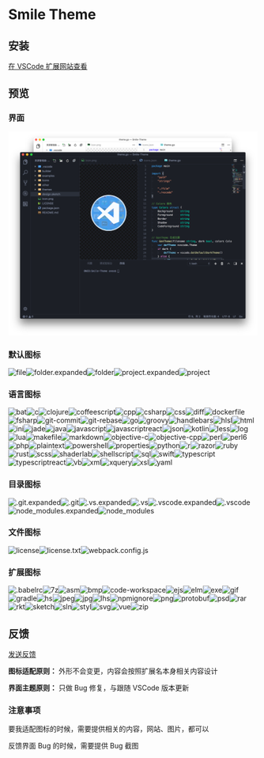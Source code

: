 # Smile Theme

## 安装

[在 VSCode 扩展网站查看](https://marketplace.visualstudio.com/items?itemName=oneo.smile-theme)

## 预览

### 界面

![预览](preview.png)


### 默认图标

<img title="file" width="38" src="https://github.com/1217950746/Smile-Theme/raw/master/icons/default/file.png"><img title="folder.expanded" width="38" src="https://github.com/1217950746/Smile-Theme/raw/master/icons/default/folder.expanded.png"><img title="folder" width="38" src="https://github.com/1217950746/Smile-Theme/raw/master/icons/default/folder.png"><img title="project.expanded" width="38" src="https://github.com/1217950746/Smile-Theme/raw/master/icons/default/project.expanded.png"><img title="project" width="38" src="https://github.com/1217950746/Smile-Theme/raw/master/icons/default/project.png">

### 语言图标

<img title="bat" width="38" src="https://github.com/1217950746/Smile-Theme/raw/master/icons/languages/bat.png"><img title="c" width="38" src="https://github.com/1217950746/Smile-Theme/raw/master/icons/languages/c.png"><img title="clojure" width="38" src="https://github.com/1217950746/Smile-Theme/raw/master/icons/languages/clojure.png"><img title="coffeescript" width="38" src="https://github.com/1217950746/Smile-Theme/raw/master/icons/languages/coffeescript.png"><img title="cpp" width="38" src="https://github.com/1217950746/Smile-Theme/raw/master/icons/languages/cpp.png"><img title="csharp" width="38" src="https://github.com/1217950746/Smile-Theme/raw/master/icons/languages/csharp.png"><img title="css" width="38" src="https://github.com/1217950746/Smile-Theme/raw/master/icons/languages/css.png"><img title="diff" width="38" src="https://github.com/1217950746/Smile-Theme/raw/master/icons/languages/diff.png"><img title="dockerfile" width="38" src="https://github.com/1217950746/Smile-Theme/raw/master/icons/languages/dockerfile.png"><img title="fsharp" width="38" src="https://github.com/1217950746/Smile-Theme/raw/master/icons/languages/fsharp.png"><img title="git-commit" width="38" src="https://github.com/1217950746/Smile-Theme/raw/master/icons/languages/git-commit.png"><img title="git-rebase" width="38" src="https://github.com/1217950746/Smile-Theme/raw/master/icons/languages/git-rebase.png"><img title="go" width="38" src="https://github.com/1217950746/Smile-Theme/raw/master/icons/languages/go.png"><img title="groovy" width="38" src="https://github.com/1217950746/Smile-Theme/raw/master/icons/languages/groovy.png"><img title="handlebars" width="38" src="https://github.com/1217950746/Smile-Theme/raw/master/icons/languages/handlebars.png"><img title="hlsl" width="38" src="https://github.com/1217950746/Smile-Theme/raw/master/icons/languages/hlsl.png"><img title="html" width="38" src="https://github.com/1217950746/Smile-Theme/raw/master/icons/languages/html.png"><img title="ini" width="38" src="https://github.com/1217950746/Smile-Theme/raw/master/icons/languages/ini.png"><img title="jade" width="38" src="https://github.com/1217950746/Smile-Theme/raw/master/icons/languages/jade.png"><img title="java" width="38" src="https://github.com/1217950746/Smile-Theme/raw/master/icons/languages/java.png"><img title="javascript" width="38" src="https://github.com/1217950746/Smile-Theme/raw/master/icons/languages/javascript.png"><img title="javascriptreact" width="38" src="https://github.com/1217950746/Smile-Theme/raw/master/icons/languages/javascriptreact.png"><img title="json" width="38" src="https://github.com/1217950746/Smile-Theme/raw/master/icons/languages/json.png"><img title="kotlin" width="38" src="https://github.com/1217950746/Smile-Theme/raw/master/icons/languages/kotlin.png"><img title="less" width="38" src="https://github.com/1217950746/Smile-Theme/raw/master/icons/languages/less.png"><img title="log" width="38" src="https://github.com/1217950746/Smile-Theme/raw/master/icons/languages/log.png"><img title="lua" width="38" src="https://github.com/1217950746/Smile-Theme/raw/master/icons/languages/lua.png"><img title="makefile" width="38" src="https://github.com/1217950746/Smile-Theme/raw/master/icons/languages/makefile.png"><img title="markdown" width="38" src="https://github.com/1217950746/Smile-Theme/raw/master/icons/languages/markdown.png"><img title="objective-c" width="38" src="https://github.com/1217950746/Smile-Theme/raw/master/icons/languages/objective-c.png"><img title="objective-cpp" width="38" src="https://github.com/1217950746/Smile-Theme/raw/master/icons/languages/objective-cpp.png"><img title="perl" width="38" src="https://github.com/1217950746/Smile-Theme/raw/master/icons/languages/perl.png"><img title="perl6" width="38" src="https://github.com/1217950746/Smile-Theme/raw/master/icons/languages/perl6.png"><img title="php" width="38" src="https://github.com/1217950746/Smile-Theme/raw/master/icons/languages/php.png"><img title="plaintext" width="38" src="https://github.com/1217950746/Smile-Theme/raw/master/icons/languages/plaintext.png"><img title="powershell" width="38" src="https://github.com/1217950746/Smile-Theme/raw/master/icons/languages/powershell.png"><img title="properties" width="38" src="https://github.com/1217950746/Smile-Theme/raw/master/icons/languages/properties.png"><img title="python" width="38" src="https://github.com/1217950746/Smile-Theme/raw/master/icons/languages/python.png"><img title="r" width="38" src="https://github.com/1217950746/Smile-Theme/raw/master/icons/languages/r.png"><img title="razor" width="38" src="https://github.com/1217950746/Smile-Theme/raw/master/icons/languages/razor.png"><img title="ruby" width="38" src="https://github.com/1217950746/Smile-Theme/raw/master/icons/languages/ruby.png"><img title="rust" width="38" src="https://github.com/1217950746/Smile-Theme/raw/master/icons/languages/rust.png"><img title="scss" width="38" src="https://github.com/1217950746/Smile-Theme/raw/master/icons/languages/scss.png"><img title="shaderlab" width="38" src="https://github.com/1217950746/Smile-Theme/raw/master/icons/languages/shaderlab.png"><img title="shellscript" width="38" src="https://github.com/1217950746/Smile-Theme/raw/master/icons/languages/shellscript.png"><img title="sql" width="38" src="https://github.com/1217950746/Smile-Theme/raw/master/icons/languages/sql.png"><img title="swift" width="38" src="https://github.com/1217950746/Smile-Theme/raw/master/icons/languages/swift.png"><img title="typescript" width="38" src="https://github.com/1217950746/Smile-Theme/raw/master/icons/languages/typescript.png"><img title="typescriptreact" width="38" src="https://github.com/1217950746/Smile-Theme/raw/master/icons/languages/typescriptreact.png"><img title="vb" width="38" src="https://github.com/1217950746/Smile-Theme/raw/master/icons/languages/vb.png"><img title="xml" width="38" src="https://github.com/1217950746/Smile-Theme/raw/master/icons/languages/xml.png"><img title="xquery" width="38" src="https://github.com/1217950746/Smile-Theme/raw/master/icons/languages/xquery.png"><img title="xsl" width="38" src="https://github.com/1217950746/Smile-Theme/raw/master/icons/languages/xsl.png"><img title="yaml" width="38" src="https://github.com/1217950746/Smile-Theme/raw/master/icons/languages/yaml.png">

### 目录图标

<img title=".git.expanded" width="38" src="https://github.com/1217950746/Smile-Theme/raw/master/icons/folders/.git.expanded.png"><img title=".git" width="38" src="https://github.com/1217950746/Smile-Theme/raw/master/icons/folders/.git.png"><img title=".vs.expanded" width="38" src="https://github.com/1217950746/Smile-Theme/raw/master/icons/folders/.vs.expanded.png"><img title=".vs" width="38" src="https://github.com/1217950746/Smile-Theme/raw/master/icons/folders/.vs.png"><img title=".vscode.expanded" width="38" src="https://github.com/1217950746/Smile-Theme/raw/master/icons/folders/.vscode.expanded.png"><img title=".vscode" width="38" src="https://github.com/1217950746/Smile-Theme/raw/master/icons/folders/.vscode.png"><img title="node_modules.expanded" width="38" src="https://github.com/1217950746/Smile-Theme/raw/master/icons/folders/node_modules.expanded.png"><img title="node_modules" width="38" src="https://github.com/1217950746/Smile-Theme/raw/master/icons/folders/node_modules.png">

### 文件图标

<img title="license" width="38" src="https://github.com/1217950746/Smile-Theme/raw/master/icons/files/license.png"><img title="license.txt" width="38" src="https://github.com/1217950746/Smile-Theme/raw/master/icons/files/license.txt.png"><img title="webpack.config.js" width="38" src="https://github.com/1217950746/Smile-Theme/raw/master/icons/files/webpack.config.js.png">

### 扩展图标

<img title=".babelrc" width="38" src="https://github.com/1217950746/Smile-Theme/raw/master/icons/extensions/.babelrc.png"><img title="7z" width="38" src="https://github.com/1217950746/Smile-Theme/raw/master/icons/extensions/7z.png"><img title="asm" width="38" src="https://github.com/1217950746/Smile-Theme/raw/master/icons/extensions/asm.png"><img title="bmp" width="38" src="https://github.com/1217950746/Smile-Theme/raw/master/icons/extensions/bmp.png"><img title="code-workspace" width="38" src="https://github.com/1217950746/Smile-Theme/raw/master/icons/extensions/code-workspace.png"><img title="ejs" width="38" src="https://github.com/1217950746/Smile-Theme/raw/master/icons/extensions/ejs.png"><img title="elm" width="38" src="https://github.com/1217950746/Smile-Theme/raw/master/icons/extensions/elm.png"><img title="exe" width="38" src="https://github.com/1217950746/Smile-Theme/raw/master/icons/extensions/exe.png"><img title="gif" width="38" src="https://github.com/1217950746/Smile-Theme/raw/master/icons/extensions/gif.png"><img title="gradle" width="38" src="https://github.com/1217950746/Smile-Theme/raw/master/icons/extensions/gradle.png"><img title="hs" width="38" src="https://github.com/1217950746/Smile-Theme/raw/master/icons/extensions/hs.png"><img title="jpeg" width="38" src="https://github.com/1217950746/Smile-Theme/raw/master/icons/extensions/jpeg.png"><img title="jpg" width="38" src="https://github.com/1217950746/Smile-Theme/raw/master/icons/extensions/jpg.png"><img title="lhs" width="38" src="https://github.com/1217950746/Smile-Theme/raw/master/icons/extensions/lhs.png"><img title="npmignore" width="38" src="https://github.com/1217950746/Smile-Theme/raw/master/icons/extensions/npmignore.png"><img title="png" width="38" src="https://github.com/1217950746/Smile-Theme/raw/master/icons/extensions/png.png"><img title="protobuf" width="38" src="https://github.com/1217950746/Smile-Theme/raw/master/icons/extensions/protobuf.png"><img title="psd" width="38" src="https://github.com/1217950746/Smile-Theme/raw/master/icons/extensions/psd.png"><img title="rar" width="38" src="https://github.com/1217950746/Smile-Theme/raw/master/icons/extensions/rar.png"><img title="rkt" width="38" src="https://github.com/1217950746/Smile-Theme/raw/master/icons/extensions/rkt.png"><img title="sketch" width="38" src="https://github.com/1217950746/Smile-Theme/raw/master/icons/extensions/sketch.png"><img title="sln" width="38" src="https://github.com/1217950746/Smile-Theme/raw/master/icons/extensions/sln.png"><img title="styl" width="38" src="https://github.com/1217950746/Smile-Theme/raw/master/icons/extensions/styl.png"><img title="svg" width="38" src="https://github.com/1217950746/Smile-Theme/raw/master/icons/extensions/svg.png"><img title="vue" width="38" src="https://github.com/1217950746/Smile-Theme/raw/master/icons/extensions/vue.png"><img title="zip" width="38" src="https://github.com/1217950746/Smile-Theme/raw/master/icons/extensions/zip.png">

## 反馈

[发送反馈](https://github.com/1217950746/Smile-Theme/issues/new)

**图标适配原则：** 外形不会变更，内容会按照扩展名本身相关内容设计

**界面主题原则：** 只做 Bug 修复，与跟随 VSCode 版本更新

### 注意事项

要我适配图标的时候，需要提供相关的内容，网站、图片，都可以

反馈界面 Bug 的时候，需要提供 Bug 截图

